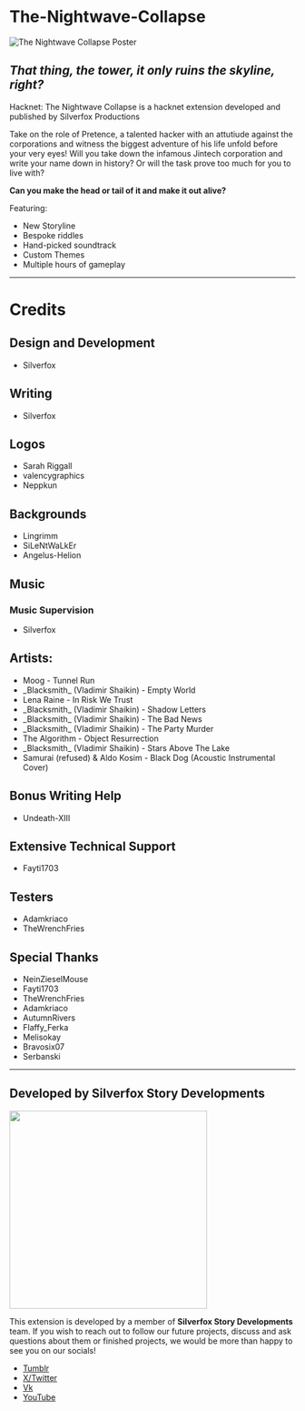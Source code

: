 # The-Nightwave-Collapse
![The Nightwave Collapse Poster](https://github.com/your-humble-silverfox/The-Nightwave-Collapse/assets/96126811/d47cf0c6-93d6-4444-b969-02c1e78b8339)

***That thing, the tower, it only ruins the skyline, right?***
---
Hacknet: The Nightwave Collapse is a hacknet extension developed and published by Silverfox Productions

Take on the role of Pretence, a talented hacker with an attutiude against the corporations and witness the biggest adventure of his life unfold before your very eyes!
Will you take down the infamous Jintech corporation and write your name down in history? Or will the task prove too much for you to live with?

**Can you make the head or tail of it and make it out alive?**

Featuring:

- New Storyline
- Bespoke riddles
- Hand-picked soundtrack
- Custom Themes
- Multiple hours of gameplay

---
# Credits

## Design and Development
- Silverfox

## Writing
- Silverfox

## Logos
- Sarah Riggall
- valencygraphics
- Neppkun

## Backgrounds
- Lingrimm
- SiLeNtWaLkEr
- Angelus-Helion

## Music
### Music Supervision
- Silverfox

## Artists:
- Moog - Tunnel Run
- \_Blacksmith_ (Vladimir Shaikin) - Empty World
- Lena Raine - In Risk We Trust
- \_Blacksmith_ (Vladimir Shaikin) - Shadow Letters
- \_Blacksmith_ (Vladimir Shaikin) - The Bad News
- \_Blacksmith_ (Vladimir Shaikin) - The Party Murder
- The Algorithm - Object Resurrection
- \_Blacksmith_ (Vladimir Shaikin) - Stars Above The Lake
- Samurai (refused) &amp; Aldo Kosim - Black Dog (Acoustic Instrumental Cover)

## Bonus Writing Help
- Undeath-XIII

## Extensive Technical Support
- Fayti1703

## Testers
- Adamkriaco
- TheWrenchFries

## Special Thanks
- NeinZieselMouse
- Fayti1703
- TheWrenchFries
- Adamkriaco
- AutumnRivers
- Flaffy_Ferka
- Melisokay
- Bravosix07
- Serbanski

---
## Developed by Silverfox Story Developments
<img src="https://github.com/your-humble-silverfox/The-Nightwave-Collapse/assets/96126811/6b3536f6-88ac-4295-af87-9e15f27f97d1" width=348 height=348/>

This extension is developed by a member of **Silverfox Story Developments** team.
If you wish to reach out to follow our future projects, discuss and ask questions about them or finished projects, we would be more than happy to see you on our socials!


- [Tumblr](https://www.tumblr.com/silverfox-story-developments)
- [X/Twitter](https://twitter.com/SilFoxMedia)
- [Vk](https://vk.com/silverfox_story_developments)
- [YouTube](https://www.youtube.com/@SilverfoxMediaGroup)
